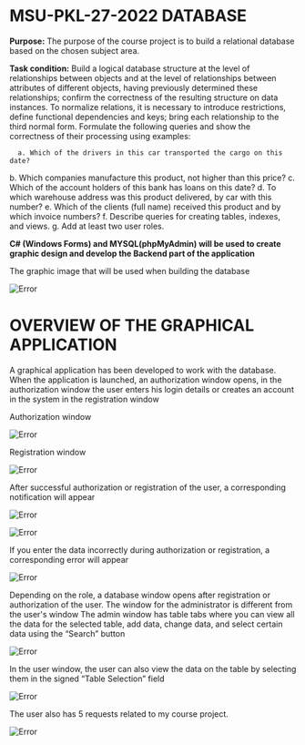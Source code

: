 # MSU-PKL-27-2022 DATABASE

**Purpose:** The purpose of the course project is to build a relational database based on the chosen subject area.

  **Task condition:**
Build a logical database structure at the level of relationships between objects and at the level of relationships between attributes of different objects, having previously determined these relationships; confirm the correctness of the resulting structure on data instances.
      To normalize relations, it is necessary to introduce restrictions, define functional dependencies and keys; bring each relationship to the third normal form.
      Formulate the following queries and show the correctness of their processing using examples:

      a. Which of the drivers in this car transported the cargo on this date?
b. Which companies manufacture this product, not higher than this price?
      c. Which of the account holders of this bank has loans on this date?
      d. To which warehouse address was this product delivered, by car with this number?
      e. Which of the clients (full name) received this product and by which invoice numbers? 
      f. Describe queries for creating tables, indexes, and views.
      g. Add at least two user roles.
      
**C# (Windows Forms) and MYSQL(phpMyAdmin) will be used to create graphic design and develop the Backend part of the application**

The graphic image that will be used when building the database 

![Error](https://i.imgur.com/cHXHoKY.png)

# OVERVIEW OF THE GRAPHICAL APPLICATION

A graphical application has been developed to work with the database. 
When the application is launched, an authorization window opens, in the authorization window the user enters his login details or creates an account in the system in the registration window

Authorization window 

![Error](https://imgur.com/4XBudXB.png)

Registration window 

![Error](https://imgur.com/ZUhF1EF.png)
      
After successful authorization or registration of the user, a corresponding notification will appear

![Error](https://imgur.com/09gJDB5.png)

![Error](https://imgur.com/SzvdvQa.png)

If you enter the data incorrectly during authorization or registration, a corresponding error will appear

![Error](https://imgur.com/4coIqCI.png)

Depending on the role, a database window opens after registration or authorization of the user. The window for the administrator is different from the user's window 
The admin window has table tabs where you can view all the data for the selected table, add data, change data, and select certain data using the “Search” button 

![Error](https://imgur.com/vK5ZvLU.png)

In the user window, the user can also view the data on the table by selecting them in the signed “Table Selection” field

![Error](https://imgur.com/4ZkvSnK.png)
      
The user also has 5 requests related to my course project.

![Error](https://imgur.com/YnXcEYA.png)
